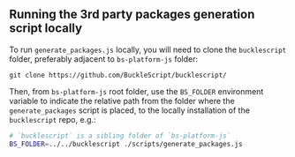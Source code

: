 ## Running the 3rd party packages generation script locally

To run `generate_packages.js` locally, you will need to clone the `bucklescript` folder, preferably adjacent to
`bs-platform-js` folder:

```
git clone https://github.com/BuckleScript/bucklescript/
```

Then, from `bs-platform-js` root folder, use the `BS_FOLDER` environment variable to indicate the relative path from the
folder where the `generate_packages` script is placed, to the locally installation of the `bucklescript` repo, e.g.:

```bash
# `bucklescript` is a sibling folder of `bs-platform-js`
BS_FOLDER=../../bucklescript ./scripts/generate_packages.js
```
